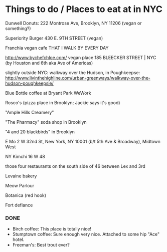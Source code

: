 # Things to do / Places to eat at in NYC

Dunwell Donuts: 222 Montrose Ave, Brooklyn, NY 11206 (vegan or something?)

Superiority Burger 430 E. 9TH STREET (vegan)

Franchia vegan cafe THAT I WALK BY EVERY DAY

http://www.bychefchloe.com/ vegan place 185 BLEECKER STREET | NYC (by Houston and 6th aka Ave of Americas)

slightly outside NYC: walkway over the Hudson, in Poughkeepse: http://www.livinthehighline.com/urban-greenways/walkway-over-the-hudson-poughkeepsie/

Blue Bottle coffee at Bryant Park WeWork

Rosco's (pizza place in Brooklyn; Jackie says it's good)

"Ample Hills Creamery"

"The Pharmacy" soda shop in Brooklyn

"4 and 20 blackbirds" in Brooklyn

E Mo
2 W 32nd St, New York, NY 10001
(b/t 5th Ave & Broadway), Midtown West

NY Kimchi 16 W 48

those four restaurants on the south side of 46 between Lex and 3rd

Levaine bakery

Meow Parlour

Botanica (red hook)

Fort defiance


### DONE

 * Birch coffee: This place is totally nice!
 * Stumptown coffee: Sure enough very nice. Attached to some hip "Ace" hotel.
 * Freeman's: Best trout ever?
